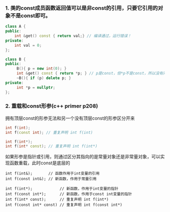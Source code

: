 ### 1. 类的const成员函数返回值可以是非const的引用，只要它引用的对象不是const即可。
```cpp
class A {
public:
    int &get() const { return val;} // 编译通过，运行错误！
private:
    int val = 0;
};

class B {
public:
     B(){ p = new int(0); }
     int &get() const { return *p; } // p是const，但*p不是const，所以没有问题
     ~B(){ if (p) delete p; }
private:
     int *p = nullptr;
};
```

### 2. 重载和const形参(c++ primer p208)
拥有顶层const的形参无法和另一个没有顶层const的形参区分开来
```cpp
int f(int);
int f(const int); // 重复声明 int f(int)

int f(int*);
int f(int* const); // 重复声明 int f(int*)
```
如果形参是指针或引用，则通过区分其指向的是常量对象还是非常量对象，可以实现函数重载，此时const是底层的
```
int f(int&);       // 函数作用于int变量的引用
int f(const int&); // 新函数，作用于常量引用

int f(int*);            // 新函数，作用于int变量的指针
int f(const int*);      // 新函数，作用于const int变量的指针
int f(int* const);      // 重复声明 int f(int*)
int f(const int* const) // 重复声明 int f(const int*)
```
